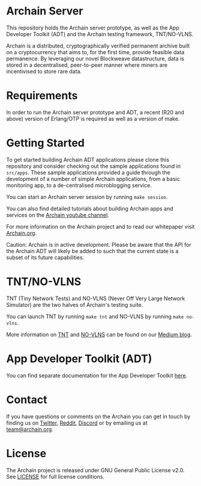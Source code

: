 # Archain Server

This repository holds the Archain server prototype, as well as the App Developer
Toolkit (ADT) and the Archain testing framework, TNT/NO-VLNS.

Archain is a distributed, cryptographically verified permanent archive built
on a cryptocurrency that aims to, for the first time, provide feasible data
permanence. By leveraging our novel Blockweave datastructure, data is stored
in a decentralised, peer-to-peer manner where miners are incentivised to
store rare data. 

# Requirements

In order to run the Archain server prototype and ADT, a recent (R20 and above)
version of Erlang/OTP is required as well as a version of make.

# Getting Started

To get started building Archain ADT applications please clone this repository
and consider checking out the sample applications found in `src/apps`. These
sample applications provided a guide through the development of a
number of simple Archain applications, from a basic monitoring app, to a
de-centralised microblogging service.

You can start an Archain server session by running `make session`.

You can also find detailed tutorials about building Archain apps and services
on the [Archain youtube channel](http://www.youtube.com/archain).

For more information on the Archain project and to read our whitepaper visit
[Archain.org](https://www.archain.org/).

Caution: Archain is in active development. Please be aware that the API for the
Archain ADT will likely be added to such that the current state is a subset
of its future capabilities.

# TNT/NO-VLNS
TNT (Tiny Network Tests) and NO-VLNS (Never Off Very Large Network Simulator)
are the two halves of Archain's testing suite.

You can launch TNT by running `make tnt` and NO-VLNS by running `make no-vlns`.

More information on [TNT](https://medium.com/@archain/tnt-exploding-edge-case-bugs-42a36c36f15e) and [NO-VLNS](https://medium.com/@archain/no-vlns-simulating-huge-archain-networks-on-a-single-machine-d34bccf5045b) can be found on our [Medium blog](https://medium.com/@archain).

# App Developer Toolkit (ADT)
You can find separate documentation for the App Developer Toolkit [here](ADT_README.md).

# Contact
If you have questions or comments on the Archain you can get in touch by
finding us on [Twitter](https://twitter.com/ArchainTeam/), [Reddit](https://www.reddit.com/r/archain), [Discord](https://discord.gg/2ZpV8nM) or by
emailing us at team@archain.org.

# License
The Archain project is released under GNU General Public License v2.0.
See [LICENSE](LICENSE.md) for full license conditions.
